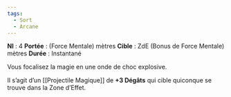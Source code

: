 ```yaml
---
tags:
  - Sort
  - Arcane
---
```

**NI** : 4
**Portée** : (Force Mentale) mètres
**Cible** : ZdE (Bonus de Force Mentale) mètres
**Durée** : Instantané

Vous focalisez la magie en une onde de choc explosive. 

Il s’agit d’un [[Projectile Magique]] de **+3 Dégâts** qui cible quiconque se trouve dans la Zone d’Effet.